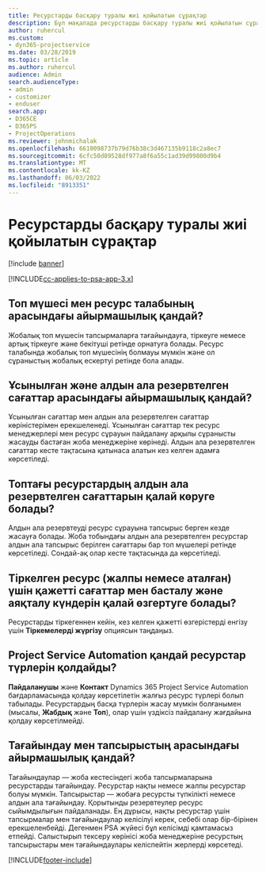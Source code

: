```yaml
---
title: Ресурстарды басқару туралы жиі қойылатын сұрақтар
description: Бұл мақалада ресурстарды басқару туралы жиі қойылатын сұрақтарға жауаптар берілген.
author: ruhercul
ms.custom:
- dyn365-projectservice
ms.date: 03/28/2019
ms.topic: article
ms.author: ruhercul
audience: Admin
search.audienceType:
- admin
- customizer
- enduser
search.app:
- D365CE
- D365PS
- ProjectOperations
ms.reviewer: johnmichalak
ms.openlocfilehash: 6610098737b79d76b38c3d467135b9118c2a8ec7
ms.sourcegitcommit: 6cfc50d89528df977a8f6a55c1ad39d99800d9b4
ms.translationtype: MT
ms.contentlocale: kk-KZ
ms.lasthandoff: 06/03/2022
ms.locfileid: "8913351"
---
```

# <a name="resource-management-faq"></a>Ресурстарды басқару туралы жиі қойылатын сұрақтар

[!include [banner](../includes/psa-now-project-operations.md)]

[!INCLUDE[cc-applies-to-psa-app-3.x](../includes/cc-applies-to-psa-app-3x.md)]

## <a name="what-is-the-difference-between-a-team-member-and-a-resource-requirement"></a>Топ мүшесі мен ресурс талабының арасындағы айырмашылық қандай?

Жобалық топ мүшесін тапсырмаларға тағайындауға, тіркеуге немесе артық тіркеуге және бекітуші ретінде орнатуға болады. Ресурс талабында жобалық топ мүшесінің болмауы мүмкін және ол сұраныстың жобалық ескертуі ретінде бола алады. 

## <a name="what-is-the-difference-between-proposed-and-soft-booked-hours"></a>Ұсынылған және алдын ала резервтелген сағаттар арасындағы айырмашылық қандай?

Ұсынылған сағаттар мен алдын ала резервтелген сағаттар көріністерімен ерекшеленеді. Ұсынылған сағаттар тек ресурс менеджерлері мен ресурс сұрауын пайдалану арқылы сұранысты жасауды бастаған жоба менеджеріне көрінеді. Алдын ала резервтелген сағаттар кесте тақтасына қатынаса алатын кез келген адамға көрсетіледі.

## <a name="how-can-i-see-the-soft-booked-hours-for-resources-on-a-team"></a>Топтағы ресурстардың алдын ала резервтелген сағаттарын қалай көруге болады?

Алдын ала резервтеуді ресурс сұрауына тапсырыс берген кезде жасауға болады. Жоба тобындағы алдын ала резервтелген ресурстар алдын ала тапсырыс берілген сағаттары бар топ мүшелері ретінде көрсетіледі. Сондай-ақ олар кесте тақтасында да көрсетіледі.

## <a name="how-do-i-change-the-required-hours-and-the-start-and-end-dates-for-a-resource-generic-or-named-that-i-booked"></a>Тіркелген ресурс (жалпы немесе аталған) үшін қажетті сағаттар мен басталу және аяқталу күндерін қалай өзгертуге болады?

Ресурстарды тіркегеннен кейін, кез келген қажетті өзгерістерді енгізу үшін **Тіркемелерді жүргізу** опциясын таңдаңыз.

## <a name="what-resources-types-does-project-service-automation-support"></a>Project Service Automation қандай ресурстар түрлерін қолдайды?

**Пайдаланушы** және **Контакт** Dynamics 365 Project Service Automation бағдарламасында қолдау көрсетілетін жалғыз ресурс түрлері болып табылады. Ресурстардың басқа түрлерін жасау мүмкін болғанымен (мысалы, **Жабдық** және **Топ**), олар үшін үздіксіз пайдалану жағдайына қолдау көрсетілмейді.

## <a name="what-is-the-difference-between-an-assignment-and-a-booking"></a>Тағайындау мен тапсырыстың арасындағы айырмашылық қандай?

Тағайындаулар — жоба кестесіндегі жоба тапсырмаларына ресурстарды тағайындау. Ресурстар нақты немесе жалпы ресурстар болуы мүмкін. Тапсырыстар — жобаға ресурсты түпкілікті немесе алдын ала тағайындау. Қорытынды резервтеулер ресурс сыйымдылығын пайдаланады. Ең дұрысы, нақты ресурстар үшін тапсырмалар мен тағайындаулар келісілуі керек, себебі олар бір-бірінен ерекшеленбейді. Дегенмен PSA жүйесі бұл келісімді қамтамасыз етпейді. Салыстырып тексеру көрінісі жоба менеджеріне ресурстың тапсырыстары мен тағайындаулары келіспейтін жерлерді көрсетеді.


[!INCLUDE[footer-include](../includes/footer-banner.md)]
